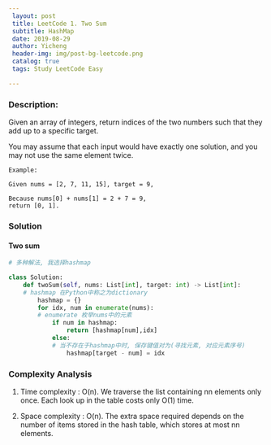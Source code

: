 ```yaml
--- 
 layout: post
 title: LeetCode 1. Two Sum
 subtitle: HashMap
 date: 2019-08-29
 author: Yicheng
 header-img: img/post-bg-leetcode.png
 catalog: true
 tags: Study LeetCode Easy

---
```


### Description:

Given an array of integers, return indices of the two numbers such that they add up to a specific target.

You may assume that each input would have exactly one solution, and you may not use the same element twice.

```
Example:

Given nums = [2, 7, 11, 15], target = 9,

Because nums[0] + nums[1] = 2 + 7 = 9,
return [0, 1].
```

### Solution

#### Two sum

```python
# 多种解法, 我选择hashmap

class Solution:
    def twoSum(self, nums: List[int], target: int) -> List[int]:
    # hashmap 在Python中称之为dictionary
        hashmap = {}
        for idx, num in enumerate(nums):
        # enumerate 枚举nums中的元素
            if num in hashmap:
                return [hashmap[num],idx]
            else:
            # 当不存在于hashmap中时, 保存键值对为(寻找元素, 对应元素序号)
                hashmap[target - num] = idx
```

### Complexity Analysis

1. Time complexity : O(n). We traverse the list containing nn elements only once. Each look up in the table costs only O(1) time.

2. Space complexity : O(n). The extra space required depends on the number of items stored in the hash table, which stores at most nn elements.
